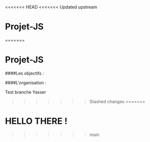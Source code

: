 <<<<<<< HEAD
<<<<<<< Updated upstream
# Projet-JS
=======
# Projet-JS

####Les objectifs :

####L'organisation :

Test branche Yasser

>>>>>>> Stashed changes
=======
# HELLO THERE !
>>>>>>> main
